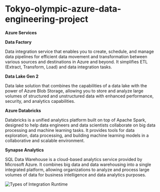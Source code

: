 # Tokyo-olympic-azure-data-engineering-project

**Azure Services**

**Data Factory**

Data integration service that enables you to create, schedule, and manage data pipelines for efficient data movement and transformation between various sources and destinations in Azure and beyond. It simplifies ETL (Extract, Transform, Load) and data integration tasks.

**Data Lake Gen 2**

Data lake solution that combines the capabilities of a data lake with the power of Azure Blob Storage, allowing you to store and analyze large volumes of structured and unstructured data with enhanced performance, security, and analytics capabilities.

**Azure Databricks**

Databricks is a unified analytics platform built on top of Apache Spark, designed to help data engineers and data scientists collaborate on big data processing and machine learning tasks. It provides tools for data exploration, data processing, and building machine learning models in a collaborative and scalable environment.

**Synapse Analytics**

SQL Data Warehouse is a cloud-based analytics service provided by Microsoft Azure. It combines big data and data warehousing into a single integrated platform, allowing organizations to analyze and process large volumes of data for business intelligence and data analytics purposes.

![Types of Integration Runtime](https://github.com/user-attachments/assets/16ebbba5-fa1d-44f3-9626-6661392ad7fa)
